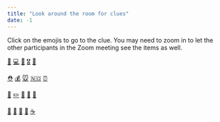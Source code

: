 ```yaml
---
title: "Look around the room for clues"
date: -1
---
```


Click on the emojis to go to the clue. You may need to zoom in to let the other participants in the Zoom meeting see the items as well.

[👞](../../items/try_again)   [💻](../../items/try_again)   [🧷](../../items/try_again)   [🎖](../../items/try_again)   [👖](../../items/try_again)

[⛑](../../items/try_again)   [💰](../../items/try_again)   [🐭](../../items/try_again)   [🇳🇴](../../items/norway)   [⏰](../../items/time)

[👑](../../items/try_again)   [✏️](../../items/try_again)   [🍎](../../items/try_again)   [🦁](../../items/try_again)   [🎩](../../items/try_again)

[🍳](../../items/try_again)   [🔎](../../items/try_again)   [🍫](../../items/try_again)   [🧶](../../items/try_again)   [☕️](../../items/try_again)
